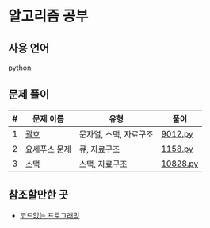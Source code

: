 # 알고리즘 공부

## 사용 언어

python

## 문제 풀이

#|문제 이름|유형|풀이
-----|--------------------|---------------|----------
1|[괄호](https://www.acmicpc.net/problem/9012)|문자열, 스택, 자료구조|[9012.py](./baekjoon/9012/9012.py)
2|[요세푸스 문제](https://www.acmicpc.net/problem/1158)|큐, 자료구조|[1158.py](./baekjoon/1158/1158.py)
3|[스택](https://www.acmicpc.net/problem/1158)|스택, 자료구조|[10828.py](./baekjoon/10828/10828.py)


## 참조할만한 곳

* [코드없는 프로그래밍](https://www.youtube.com/channel/UCHcG02L6TSS-StkSbqVy6Fg)

